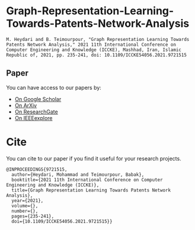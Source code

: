 # Graph-Representation-Learning-Towards-Patents-Network-Analysis
```
M. Heydari and B. Teimourpour, "Graph Representation Learning Towards Patents Network Analysis," 2021 11th International Conference on Computer Engineering and Knowledge (ICCKE), Mashhad, Iran, Islamic Republic of, 2021, pp. 235-241, doi: 10.1109/ICCKE54056.2021.9721515
```
## Paper
You can have access to our papers by:
* [On Google Scholar](https://scholar.google.com/scholar?hl=en&as_sdt=0%2C5&q=graph+representation+learning+towards+patents+network+analysis&btnG=t)
* [On ArXiv]([https://arxiv.org/abs/2003.05591](https://arxiv.org/abs/2309.13888))
* [On ResearchGate](https://www.researchgate.net/publication/359002158_Graph_Representation_Learning_Towards_Patents_Network_Analysis)
* [On IEEEexplore](https://ieeexplore.ieee.org/iel7/9721437/9721438/09721515.pdf)
# Cite
You can cite to our paper if you find it useful for your research projects.
```
@INPROCEEDINGS{9721515,
  author={Heydari, Mohammad and Teimourpour, Babak},
  booktitle={2021 11th International Conference on Computer Engineering and Knowledge (ICCKE)}, 
  title={Graph Representation Learning Towards Patents Network Analysis}, 
  year={2021},
  volume={},
  number={},
  pages={235-241},
  doi={10.1109/ICCKE54056.2021.9721515}}
```
